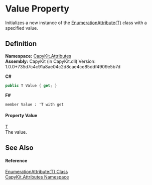 # Value Property


Initializes a new instance of the <a href="T_CapyKit_Attributes_EnumerationAttribute_1">EnumerationAttribute(T)</a> class with a specified value.



## Definition
**Namespace:** <a href="N_CapyKit_Attributes">CapyKit.Attributes</a>  
**Assembly:** CapyKit (in CapyKit.dll) Version: 1.0.0+735d7c4c91a8ae04c2d8cae4ce85ddf4909e5b7d

**C#**
``` C#
public T Value { get; }
```
**F#**
``` F#
member Value : 'T with get
```



#### Property Value
<a href="T_CapyKit_Attributes_EnumerationAttribute_1">T</a>  
The value.

## See Also


#### Reference
<a href="T_CapyKit_Attributes_EnumerationAttribute_1">EnumerationAttribute(T) Class</a>  
<a href="N_CapyKit_Attributes">CapyKit.Attributes Namespace</a>  

